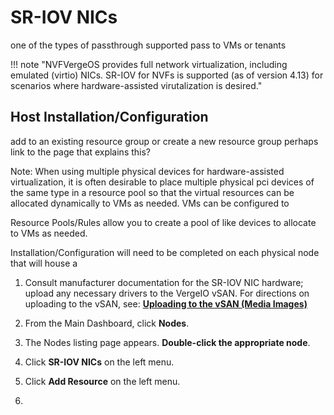 # SR-IOV NICs

one of the types of passthrough supported
pass to VMs or tenants

!!! note "NVFVergeOS provides full network virtualization, including emulated (virtio) NICs. SR-IOV for NVFs is supported (as of version 4.13) for scenarios where hardware-assisted virutalization is desired."

## Host Installation/Configuration

add to an existing resource group
or create a new resource group
perhaps link to the page that explains this?

Note: When using multiple physical devices for hardware-assisted virtualization, it is often desirable to place multiple physical pci devices of the same type in a resource pool so that the virtual resources can be allocated dynamically to VMs as needed.  VMs can be configured to 

Resource Pools/Rules allow you to create a pool of like devices to allocate to VMs as needed.

Installation/Configuration will need to be completed on each physical node that will house a

1. Consult manufacturer documentation for the SR-IOV NIC hardware; upload any necessary drivers to the VergeIO vSAN. For directions on uploading to the vSAN, see:
[**Uploading to the vSAN (Media Images)**](/public/ProductGuide/uploadingtovSAN)

2. From the Main Dashboard, click **Nodes**.
3. The Nodes listing page appears. **Double-click the appropriate node**.
4. Click **SR-IOV NICs** on the left menu.
5. Click **Add Resource** on the left menu.
6. 


